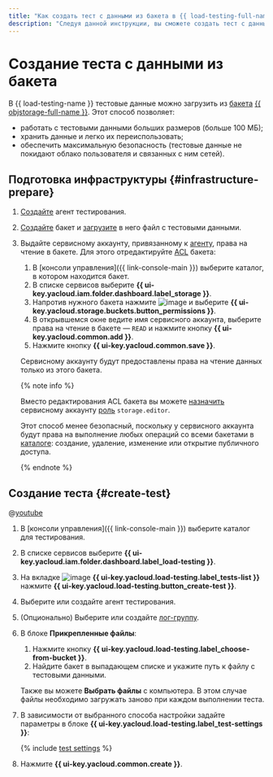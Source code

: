 ```yaml
---
title: "Как создать тест с данными из бакета в {{ load-testing-full-name }}"
description: "Следуя данной инструкции, вы сможете создать тест с данными из бакета." 
---
```


# Создание теста с данными из бакета

В {{ load-testing-name }} тестовые данные можно загрузить из [бакета](../../storage/concepts/bucket.md) [{{ objstorage-full-name }}](../../storage/). Этот способ позволяет:
* работать с тестовыми данными больших размеров (больше 100 МБ);
* хранить данные и легко их переиспользовать;
* обеспечить максимальную безопасность (тестовые данные не покидают облако пользователя и связанных с ним сетей).

## Подготовка инфраструктуры {#infrastructure-prepare}

1. [Создайте](create-agent.md) агент тестирования.
1. [Создайте](../../storage/operations/buckets/create.md) бакет и [загрузите](../../storage/operations/objects/upload.md) в него файл с тестовыми данными.
1. Выдайте сервисному аккаунту, привязанному к [агенту](../concepts/agent.md), права на чтение в бакете. Для этого отредактируйте [ACL](../../storage/concepts/acl.md) бакета:
    1. В [консоли управления]({{ link-console-main }}) выберите каталог, в котором находится бакет.
    1. В списке сервисов выберите **{{ ui-key.yacloud.iam.folder.dashboard.label_storage }}**.
    1. Напротив нужного бакета нажмите ![image](../../_assets/horizontal-ellipsis.svg) и выберите **{{ ui-key.yacloud.storage.buckets.button_permissions }}**.
    1. В открывшемся окне ведите имя сервисного аккаунта, выберите права на чтение в бакете — `READ` и нажмите кнопку **{{ ui-key.yacloud.common.add }}**.
    1. Нажмите кнопку **{{ ui-key.yacloud.common.save }}**.

    Сервисному аккаунту будут предоставлены права на чтение данных только из этого бакета.

    {% note info %}

    Вместо редактирования ACL бакета вы можете [назначить](../../iam/operations/roles/grant.md) сервисному аккаунту [роль](../../storage/security/#storage-editor) `storage.editor`. 

    Этот способ менее безопасный, поскольку у сервисного аккаунта будут права на выполнение любых операций со всеми бакетами в [каталоге](../../resource-manager/concepts/resources-hierarchy.md#folder): создание, удаление, изменение или открытие публичного доступа.

    {% endnote %}

## Создание теста {#create-test}


@[youtube](a0Xh4vxdVW4)


1. В [консоли управления]({{ link-console-main }}) выберите каталог для тестирования.
1. В списке сервисов выберите **{{ ui-key.yacloud.iam.folder.dashboard.label_load-testing }}**.
1. На вкладке ![image](../../_assets/load-testing/test.svg) **{{ ui-key.yacloud.load-testing.label_tests-list }}** нажмите **{{ ui-key.yacloud.load-testing.button_create-test }}**.
1. Выберите или создайте агент тестирования.
1. (Опционально) Выберите или создайте [лог-группу](../../logging/concepts/log-group.md).
1. В блоке **Прикрепленные файлы**:
    1. Нажмите кнопку **{{ ui-key.yacloud.load-testing.label_choose-from-bucket }}**.
    1. Найдите бакет в выпадающем списке и укажите путь к файлу с тестовыми данными.

    Также вы можете **Выбрать файлы** с компьютера. В этом случае файлы необходимо загружать заново при каждом выполнении теста.

1. В зависимости от выбранного способа настройки задайте параметры в блоке **{{ ui-key.yacloud.load-testing.label_test-settings }}**:

    {% include [test settings](../../_includes/load-testing/test-settings.md) %}

1. Нажмите **{{ ui-key.yacloud.common.create }}**.